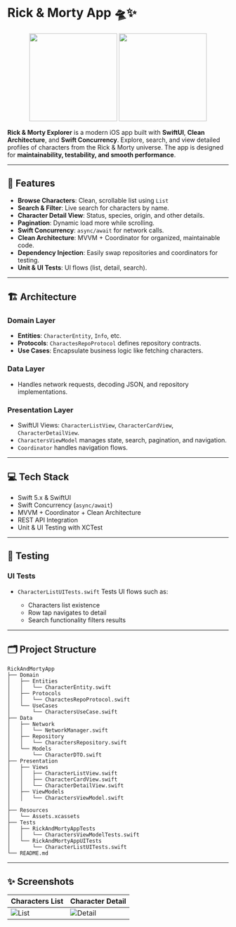 

# Rick & Morty App 🛸✨

<p align="center">
   <img src="https://github.com/user-attachments/assets/41e78468-9df0-4aa3-858b-d343f421e177" width="200" />
   <img src="https://github.com/user-attachments/assets/220d334e-f809-4a44-9d6f-5d74f3d68341" width="200" />
</p>

**Rick & Morty Explorer** is a modern iOS app built with **SwiftUI**, **Clean Architecture**, and **Swift Concurrency**. Explore, search, and view detailed profiles of characters from the Rick & Morty universe. The app is designed for **maintainability, testability, and smooth performance**.

---

## 🚀 Features

* **Browse Characters**: Clean, scrollable list using `List` 
* **Search & Filter**: Live search for characters by name.
* **Character Detail View**: Status, species, origin, and other details.
* **Pagination**: Dynamic load more while scrolling.
* **Swift Concurrency**: `async/await` for network calls.
* **Clean Architecture**: MVVM + Coordinator for organized, maintainable code.
* **Dependency Injection**: Easily swap repositories and coordinators for testing.
* **Unit & UI Tests**:  UI flows (list, detail, search).

---

## 🏗 Architecture

### Domain Layer

* **Entities**: `CharacterEntity`, `Info`, etc.
* **Protocols**: `CharactesRepoProtocol` defines repository contracts.
* **Use Cases**: Encapsulate business logic like fetching characters.

### Data Layer

* Handles network requests, decoding JSON, and repository implementations.

### Presentation Layer

* SwiftUI Views: `CharacterListView`, `CharacterCardView`, `CharacterDetailView`.
* `CharactersViewModel` manages state, search, pagination, and navigation.
* `Coordinator` handles navigation flows.

---

## 💻 Tech Stack

* Swift 5.x & SwiftUI
* Swift Concurrency (`async/await`)
* MVVM + Coordinator + Clean Architecture
* REST API Integration
* Unit & UI Testing with XCTest

---

## 🧪 Testing


### UI Tests

* `CharacterListUITests.swift`
  Tests UI flows such as:

  * Characters list existence
  * Row tap navigates to detail
  * Search functionality filters results

---

## 🗂 Project Structure

```
RickAndMortyApp
├── Domain
│   ├── Entities
│   │   └── CharacterEntity.swift
│   ├── Protocols
│   │   └── CharactesRepoProtocol.swift
│   └── UseCases
│       └── CharactersUseCase.swift
├── Data
│   ├── Network
│   │   └── NetworkManager.swift
│   ├── Repository
│   │   └── CharactersRepository.swift
│   └── Models
│       └── CharacterDTO.swift
├── Presentation
│   ├── Views
│   │   ├── CharacterListView.swift
│   │   ├── CharacterCardView.swift
│   │   └── CharacterDetailView.swift
│   ├── ViewModels
│   │   └── CharactersViewModel.swift
│   
├── Resources
│   └── Assets.xcassets
├── Tests
│   ├── RickAndMortyAppTests
│   │   └── CharactersViewModelTests.swift
│   └── RickAndMortyAppUITests
│       └── CharacterListUITests.swift
└── README.md
```

---

## ✨ Screenshots

| Characters List                                                                          | Character Detail                                                                           |
| ---------------------------------------------------------------------------------------- | ------------------------------------------------------------------------------------------ |
| ![List](https://github.com/user-attachments/assets/41e78468-9df0-4aa3-858b-d343f421e177) | ![Detail](https://github.com/user-attachments/assets/220d334e-f809-4a44-9d6f-5d74f3d68341) |

